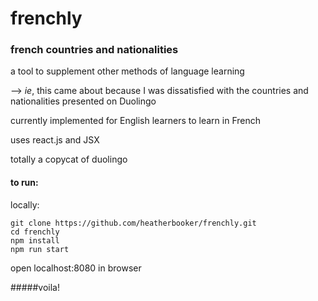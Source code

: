# frenchly  
### french countries and nationalities  

a tool to supplement other methods of language learning

--> *ie*, this came about because I was dissatisfied with the countries and nationalities presented on Duolingo

currently implemented for English learners to learn in French  

uses react.js and JSX  

totally a copycat of duolingo

#### to run:  
locally:
```
git clone https://github.com/heatherbooker/frenchly.git  
cd frenchly  
npm install  
npm run start
```  

open localhost:8080 in browser

#####voila!